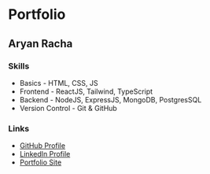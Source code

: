# Portfolio

## Aryan Racha

### Skills

- Basics - HTML, CSS, JS
- Frontend - ReactJS, Tailwind, TypeScript
- Backend - NodeJS, ExpressJS, MongoDB, PostgresSQL
- Version Control - Git & GitHub

### Links

- [GitHub Profile](https://github.com/aryanracha)
- [LinkedIn Profile](www.linkedin.com/in/aryan-racha)
- [Portfolio Site](https://aryanracha.github.io/Portfolio)
